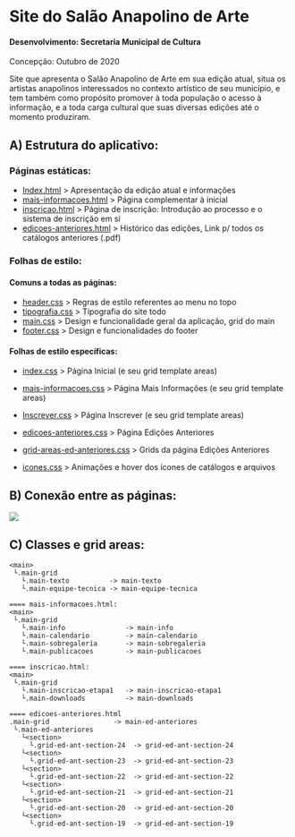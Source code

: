 # Site do Salão Anapolino de Arte
#### Desenvolvimento: Secretaria Municipal de Cultura
Concepção: Outubro de 2020

Site que apresenta o Salão Anapolino de Arte em sua edição atual, situa
os artistas anapolinos interessados no contexto artístico de seu município,
e tem também como propósito promover à toda população o acesso à informação,
e a toda carga cultural que suas diversas edições até o momento produziram.

## A) Estrutura do aplicativo:

### Páginas estáticas:
- [Index.html](/Index.html) > Apresentação da edição atual e informações
- [mais-informacoes.html](/mais-informacoes.html) > Página complementar à inicial
- [inscricao.html](/inscricao.html) > Página de inscrição: Introdução ao processo e o sistema de inscrição em si
- [edicoes-anteriores.html](/edicoes-anteriores.html) > Histórico das edições, Link p/ todos os catálogos anteriores (.pdf)

### Folhas de estilo:
#### Comuns a todas as páginas:
- [header.css](/css/header.css) > Regras de estilo referentes ao menu no topo
- [tipografia.css](/css/tipografia.css) > Tipografia do site todo
- [main.css](/css/main.css) > Design e funcionalidade geral da aplicação, grid do main
- [footer.css](/css/footer.css) > Design e funcionalidades do footer
   
#### Folhas de estilo específicas:
- [index.css](/css/index.css) > Página Inicial (e seu grid template areas)
- [mais-informacoes.css](/css/mais-informacoes.css) > Página Mais Informações (e seu grid template areas)
- [Inscrever.css](/css/inscrever.css) > Página Inscrever (e seu grid template areas)
- [edicoes-anteriores.css](/css/edicoes-anteriores.css) > Página Edições Anteriores
- [grid-areas-ed-anteriores.css](/css/grid-areas-ed-anteriores.css) > Grids da página Edições Anteriores

- [icones.css](/css/icones.css) > Animações e hover dos ícones de catálogos e arquivos

## B) Conexão entre as páginas:
![](https://dl.dropbox.com/s/4sdsdvuyb6cdifc/readme_1%20-%20conexao%20entras%20paginas.jpg)

## C) Classes e grid areas:
```==== index.html:
<main>
 └.main-grid
   └.main-texto          -> main-texto
   └.main-equipe-tecnica -> main-equipe-tecnica

==== mais-informacoes.html:
<main>
 └.main-grid
   └.main-info               -> main-info
   └.main-calendario         -> main-calendario
   └.main-sobregaleria       -> main-sobregaleria
   └.main-publicacoes        -> main-publicacoes

==== inscricao.html:
<main>
 └.main-grid
   └.main-inscricao-etapa1   -> main-inscricao-etapa1
   └.main-downloads          -> main-downloads

==== edicoes-anteriores.html
.main-grid                -> main-ed-anteriores
 └.main-ed-anteriores
   └<section>
     └.grid-ed-ant-section-24  -> grid-ed-ant-section-24
   └<section>
     └.grid-ed-ant-section-23  -> grid-ed-ant-section-23
   └<section>
     └.grid-ed-ant-section-22  -> grid-ed-ant-section-22
   └<section>
     └.grid-ed-ant-section-21  -> grid-ed-ant-section-21
   └<section>
     └.grid-ed-ant-section-20  -> grid-ed-ant-section-20
   └<section>
     └.grid-ed-ant-section-19  -> grid-ed-ant-section-19
 ```
